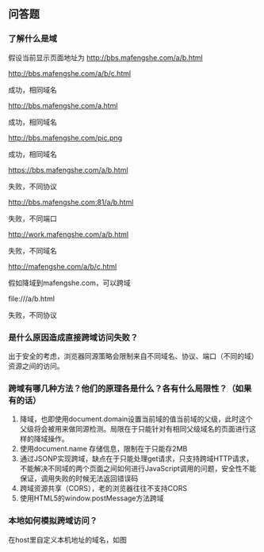 ## 问答题
### 了解什么是域
假设当前显示页面地址为 http://bbs.mafengshe.com/a/b.html

http://bbs.mafengshe.com/a/b/c.html

成功，相同域名

http://bbs.mafengshe.com/a.html

成功，相同域名

http://bbs.mafengshe.com/pic.png

成功，相同域名

https://bbs.mafengshe.com/a/b.html

失败，不同协议

http://bbs.mafengshe.com:81/a/b.html

失败，不同端口

http://work.mafengshe.com/a/b.html

失败，不同域名

http://mafengshe.com/a/b/c.html

假如降域到mafengshe.com，可以跨域

file:///a/b.html

失败，不同协议

### 是什么原因造成直接跨域访问失败？
出于安全的考虑，浏览器同源策略会限制来自不同域名、协议、端口（不同的域）资源之间的访问。
### 跨域有哪几种方法？他们的原理各是什么？各有什么局限性？（如果有的话）
1. 降域，也即使用document.domain设置当前域的值当前域的父级，此时这个父级将会被用来做同源检测。局限在于只能针对有相同父级域名的页面进行这样的降域操作。
2. 使用document.name 存储信息，限制在于只能存2MB
3. 通过JSONP实现跨域，缺点在于只能处理get请求，只支持跨域HTTP请求，不能解决不同域的两个页面之间如何进行JavaScript调用的问题，安全性不能保证，调用失败的时候无法返回错误码
4. 跨域资源共享（CORS），老的浏览器往往不支持CORS
5. 使用HTML5的window.postMessage方法跨域

### 本地如何模拟跨域访问？
在host里自定义本机地址的域名，如图